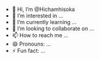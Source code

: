 - 👋 Hi, I’m @Hichamhisoka
- 👀 I’m interested in ...
- 🌱 I’m currently learning ...
- 💞️ I’m looking to collaborate on ...
- 📫 How to reach me ...
- 😄 Pronouns: ...
- ⚡ Fun fact: ...

<!---
Hichamhisoka/Hichamhisoka is a ✨ special ✨ repository because its `README.md` (this file) appears on your GitHub profile.
You can click the Preview link to take a look at your changes.
--->
